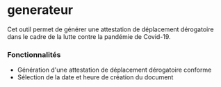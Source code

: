 # generateur

Cet outil permet de générer une attestation de déplacement dérogatoire dans le cadre de la lutte contre la pandémie de Covid-19.

### Fonctionnalités

- Génération d'une attestation de déplacement dérogatoire conforme
- Sélection de la date et heure de création du document
